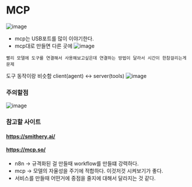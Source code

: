 # MCP

![image](https://github.com/user-attachments/assets/1770ccb6-cfed-4bb1-afcd-a2e900d8acc2)

- mcp는 USB포트를 많이 이야기한다.
- mcp대로 만들면 다른 곳에 
![image](https://github.com/user-attachments/assets/0121d33d-318d-4f2c-89ae-c298a93b02c6)

```
빨리 모델에 도구를 연결해서 사용해보고싶은데 연결하는 방법이 달라서 시간이 한참걸리는게 문제

```

도구 동작이랑 비슷함 
client(agent) <-> server(tools) 
![image](https://github.com/user-attachments/assets/dbabd0c4-c691-4bc7-9615-7938fe879f6c)

### 주의할점
![image](https://github.com/user-attachments/assets/aa80f271-e7df-4827-a21c-b72ce7049d6f)


### 참고할 사이트
#### https://smithery.ai/
####  https://mcp.so/


- n8n -> 규격화된 걸 만들때 workflow를 만들떄 강력하다.
- mcp -> 모델의 자율성을 주기에 적합하다. 이것저것 시켜보기가 좋다.
- 서비스를 만들때 어떤거에 중점을 줄지에 대해서 달라지는 것 같다.
